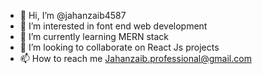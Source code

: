 - 👋 Hi, I’m @jahanzaib4587
- 👀 I’m interested in font end web development
- 🌱 I’m currently learning MERN stack
- 💞️ I’m looking to collaborate on React Js projects
- 📫 How to reach me Jahanzaib.professional@gmail.com

<!---
jahanzaib4587/jahanzaib4587 is a ✨ special ✨ repository because its `README.md` (this file) appears on your GitHub profile.
You can click the Preview link to take a look at your changes.
--->
